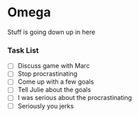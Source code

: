 Omega
=====

Stuff is going down up in here

### Task List
- [ ] Discuss game with Marc
- [ ] Stop procrastinating
- [ ] Come up with a few goals
- [ ] Tell Julie about the goals
- [ ] I was serious about the procrastinating
- [ ] Seriously you jerks
